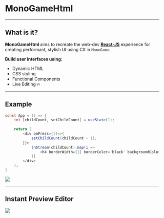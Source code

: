 # MonoGameHtml

---

## What is it?

**MonoGameHtml** aims to recreate the web-dev [**React-JS**](https://reactjs.org/) experience for creating performant, stylish UI using C# in `MonoGame`.

**Build user interfaces using:**
* Dynamic HTML
* CSS styling
* Functional Components
* Live Editing 🔥

---

## Example

```cs
const App = () => {
    int [childCount, setChildCount] = useState(1);
    
    return (
        <div onPress={()=>{
            setChildCount(childCount + 1);
        }}>
            {nStream(childCount).map(i => 
                <h4 borderWidth={1} borderColor='black' backgroundColor='lightgray'>{i}</h4>
            )}
        </div>
    );
}
```

<img src="/MonoGameHtmlDocs/images/examples/State.gif" class="MaxImg"/>

---

## Instant Preview Editor

<img src="/MonoGameHtmlDocs/images/examples/Editor.png" class="MaxImg"/>


